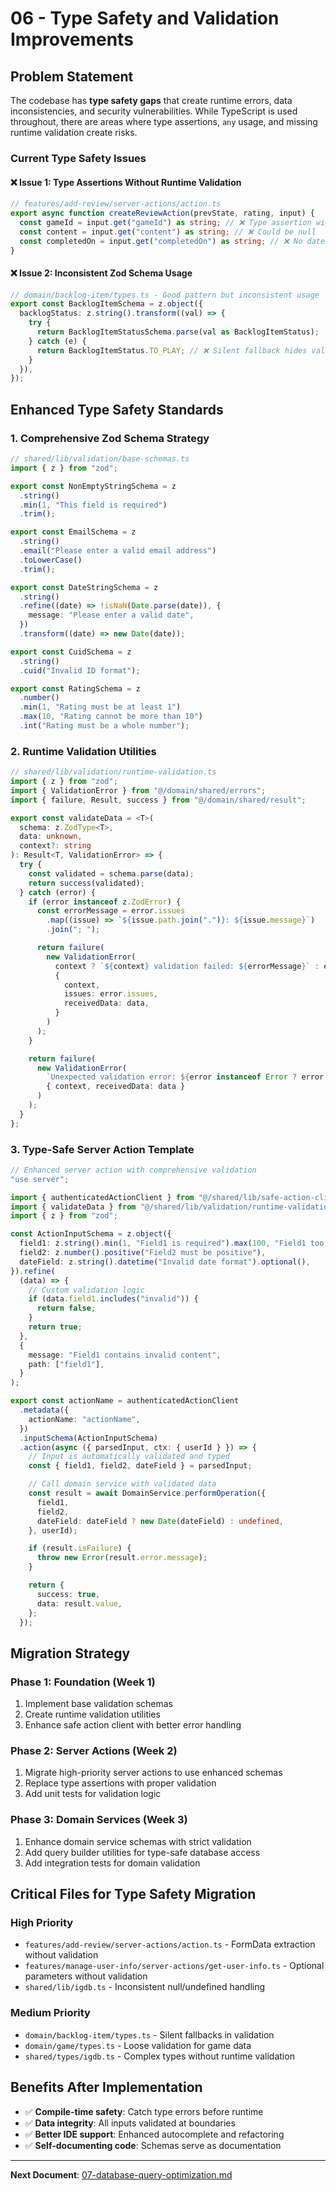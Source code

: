 # 06 - Type Safety and Validation Improvements

## Problem Statement

The codebase has **type safety gaps** that create runtime errors, data inconsistencies, and security vulnerabilities. While TypeScript is used throughout, there are areas where type assertions, `any` usage, and missing runtime validation create risks.

### Current Type Safety Issues

#### ❌ Issue 1: Type Assertions Without Runtime Validation

```typescript
// features/add-review/server-actions/action.ts
export async function createReviewAction(prevState, rating, input) {
  const gameId = input.get("gameId") as string; // ❌ Type assertion without validation
  const content = input.get("content") as string; // ❌ Could be null
  const completedOn = input.get("completedOn") as string; // ❌ No date validation
}
```

#### ❌ Issue 2: Inconsistent Zod Schema Usage

```typescript
// domain/backlog-item/types.ts - Good pattern but inconsistent usage
export const BacklogItemSchema = z.object({
  backlogStatus: z.string().transform((val) => {
    try {
      return BacklogItemStatusSchema.parse(val as BacklogItemStatus);
    } catch (e) {
      return BacklogItemStatus.TO_PLAY; // ❌ Silent fallback hides validation errors
    }
  }),
});
```

## Enhanced Type Safety Standards

### 1. Comprehensive Zod Schema Strategy

```typescript
// shared/lib/validation/base-schemas.ts
import { z } from "zod";

export const NonEmptyStringSchema = z
  .string()
  .min(1, "This field is required")
  .trim();

export const EmailSchema = z
  .string()
  .email("Please enter a valid email address")
  .toLowerCase()
  .trim();

export const DateStringSchema = z
  .string()
  .refine((date) => !isNaN(Date.parse(date)), {
    message: "Please enter a valid date",
  })
  .transform((date) => new Date(date));

export const CuidSchema = z
  .string()
  .cuid("Invalid ID format");

export const RatingSchema = z
  .number()
  .min(1, "Rating must be at least 1")
  .max(10, "Rating cannot be more than 10")
  .int("Rating must be a whole number");
```

### 2. Runtime Validation Utilities

```typescript
// shared/lib/validation/runtime-validation.ts
import { z } from "zod";
import { ValidationError } from "@/domain/shared/errors";
import { failure, Result, success } from "@/domain/shared/result";

export const validateData = <T>(
  schema: z.ZodType<T>,
  data: unknown,
  context?: string
): Result<T, ValidationError> => {
  try {
    const validated = schema.parse(data);
    return success(validated);
  } catch (error) {
    if (error instanceof z.ZodError) {
      const errorMessage = error.issues
        .map((issue) => `${issue.path.join(".")}: ${issue.message}`)
        .join("; ");

      return failure(
        new ValidationError(
          context ? `${context} validation failed: ${errorMessage}` : errorMessage,
          {
            context,
            issues: error.issues,
            receivedData: data,
          }
        )
      );
    }

    return failure(
      new ValidationError(
        `Unexpected validation error: ${error instanceof Error ? error.message : String(error)}`,
        { context, receivedData: data }
      )
    );
  }
};
```

### 3. Type-Safe Server Action Template

```typescript
// Enhanced server action with comprehensive validation
"use server";

import { authenticatedActionClient } from "@/shared/lib/safe-action-client";
import { validateData } from "@/shared/lib/validation/runtime-validation";
import { z } from "zod";

const ActionInputSchema = z.object({
  field1: z.string().min(1, "Field1 is required").max(100, "Field1 too long"),
  field2: z.number().positive("Field2 must be positive"),
  dateField: z.string().datetime("Invalid date format").optional(),
}).refine(
  (data) => {
    // Custom validation logic
    if (data.field1.includes("invalid")) {
      return false;
    }
    return true;
  },
  {
    message: "Field1 contains invalid content",
    path: ["field1"],
  }
);

export const actionName = authenticatedActionClient
  .metadata({
    actionName: "actionName",
  })
  .inputSchema(ActionInputSchema)
  .action(async ({ parsedInput, ctx: { userId } }) => {
    // Input is automatically validated and typed
    const { field1, field2, dateField } = parsedInput;

    // Call domain service with validated data
    const result = await DomainService.performOperation({
      field1,
      field2,
      dateField: dateField ? new Date(dateField) : undefined,
    }, userId);

    if (result.isFailure) {
      throw new Error(result.error.message);
    }

    return {
      success: true,
      data: result.value,
    };
  });
```

## Migration Strategy

### Phase 1: Foundation (Week 1)

1. Implement base validation schemas
2. Create runtime validation utilities
3. Enhance safe action client with better error handling

### Phase 2: Server Actions (Week 2)

1. Migrate high-priority server actions to use enhanced schemas
2. Replace type assertions with proper validation
3. Add unit tests for validation logic

### Phase 3: Domain Services (Week 3)

1. Enhance domain service schemas with strict validation
2. Add query builder utilities for type-safe database access
3. Add integration tests for domain validation

## Critical Files for Type Safety Migration

### High Priority

- `features/add-review/server-actions/action.ts` - FormData extraction without validation
- `features/manage-user-info/server-actions/get-user-info.ts` - Optional parameters without validation
- `shared/lib/igdb.ts` - Inconsistent null/undefined handling

### Medium Priority

- `domain/backlog-item/types.ts` - Silent fallbacks in validation
- `domain/game/types.ts` - Loose validation for game data
- `shared/types/igdb.ts` - Complex types without runtime validation

## Benefits After Implementation

- ✅ **Compile-time safety**: Catch type errors before runtime
- ✅ **Data integrity**: All inputs validated at boundaries
- ✅ **Better IDE support**: Enhanced autocomplete and refactoring
- ✅ **Self-documenting code**: Schemas serve as documentation

---

**Next Document**: [07-database-query-optimization.md](./07-database-query-optimization.md)
